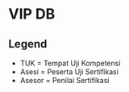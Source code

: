 # VIP DB

## Legend

- TUK = Tempat Uji Kompetensi
- Asesi = Peserta Uji Sertifikasi
- Asesor = Penilai Sertifikasi

